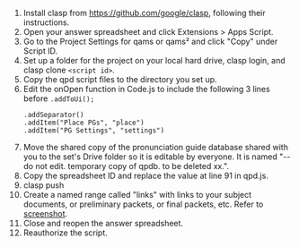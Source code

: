 1. Install clasp from https://github.com/google/clasp, following their instructions.
2. Open your answer spreadsheet and click Extensions > Apps Script.
3. Go to the Project Settings for qams or qams² and click "Copy" under Script ID.
4. Set up a folder for the project on your local hard drive, clasp login, and clasp clone `<script id>`.
5. Copy the qpd script files to the directory you set up.
6. Edit the onOpen function in Code.js to include the following 3 lines before `.addToUi();`
    ```
    .addSeparator()
    .addItem("Place PGs", "place")
    .addItem("PG Settings", "settings")
    ```
7. Move the shared copy of the pronunciation guide database shared with you to the set's Drive folder so it is editable by everyone. It is named "-- do not edit. temporary copy of qpdb. to be deleted xx.".
8. Copy the spreadsheet ID and replace the value at line 91 in qpd.js.
9. clasp push
10. Create a named range called "links" with links to your subject documents, or preliminary packets, or final packets, etc. Refer to [screenshot](./_Instructions.png).
11. Close and reopen the answer spreadsheet.
12. Reauthorize the script.
